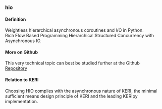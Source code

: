 ### hio

<h4>Definition</h4><p>Weightless hierarchical asynchronous coroutines and I/O in Python.<br>Rich Flow Based Programming Hierarchical Structured Concurrency with Asynchronous IO.</p><h4>More on Github</h4><p>This very technical topic can best be studied further at the Github <a href="https://github.com/ioflo/hio">Repository</a></p><h4>Relation to KERI</h4><p>Choosing HIO complies with the asynchronous nature of KERI, the minimal sufficient means design principle of KERI and the leading KERIpy implementation.</p>